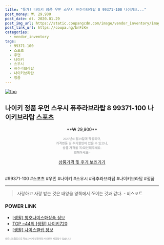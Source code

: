 ```yaml
--- 
title: "특가! 나이키 정품 우먼 스우시 퓨추라브라탑 8 99371-100 나이키브..." 
post_money: ₩. 29,900 
post_date: dt. 2020.01.29 
post_img_url: https://static.coupangcdn.com/image/vendor_inventory/images/2018/08/29/17/2/ae8d6070-36ae-4c33-b2f7-3fd239fb2c9b.jpg 
post_link_url: https://coupa.ng/bnFzKv 
categories: 
  - vendor_inventory 
tags: 
  - 99371-100 
  - 스포츠 
  - 우먼 
  - 나이키 
  - 스우시 
  - 퓨추라브라탑 
  - 나이키브라탑 
  - 정품 
--- 
```

[![foo](https://static.coupangcdn.com/image/vendor_inventory/images/2018/08/29/17/2/ae8d6070-36ae-4c33-b2f7-3fd239fb2c9b.jpg)](https://coupa.ng/bnFzKv) 

## 나이키 정품 우먼 스우시 퓨추라브라탑 8 99371-100 나이키브라탑 스포츠 
<p style="text-align: center;">**₩ 29,900**</p> 
<p style="text-align: center;"><span style="color: #898c8f; font-family: Georgia,Times,serif; font-size: 0.75em;">2020년01월29일에 작성되어, <br>가격변동 및 추가할인이 있을 수 있으니,<br> 상품 가격을 꼭!확인해주세요.<br>행복하세요~</span> 
</p>	 
<div markdown="0" style="text-align: center;"><a href="https://coupa.ng/bnFzKv" class="btn btn--success">상품가격 및 후기 보러가기</a></div> 
<br><br> 
  #99371-100 #스포츠 #우먼 #나이키 #스우시 #퓨추라브라탑 #나이키브라탑 #정품 
<hr> 

> 사랑하고 사랑 받는 것은 태양을 양쪽에서 쪼이는 것과 같다. - 비스코트 


### POWER LINK

* <a href="https://blog.naver.com/fash111/221768775086" target="_blank"> [생활] 청호나이스화장품 정보 </a>
* <a href="https://blog.naver.com/fasyy4321/221783993306" target="_blank"> TOP ~44위 [생활] 나이키720</a>
* <a href="https://blog.naver.com/fasyy4321/221763827258" target="_blank"> [생활] 나이스클랍 정보 </a>

<span style="color: #898c8f; font-family: Georgia,Times,serif; font-size: 0.55em;">파트너스활동으로 작성자에게 일정액의 커미션이 제공될수 있습니다.</span> 

